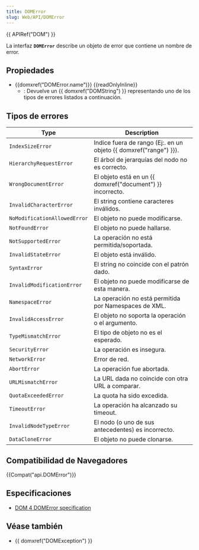 ```yaml
---
title: DOMError
slug: Web/API/DOMError
---
```


{{ APIRef("DOM") }}

La interfaz **`DOMError`** describe un objeto de error que contiene un nombre de error.

## Propiedades

- {{domxref("DOMError.name")}} {{readOnlyInline}}
  - : Devuelve un {{ domxref("DOMString") }} representando uno de los tipos de errores listados a continuación.

## Tipos de errores

| Type                         | Description                                                             |
| ---------------------------- | ----------------------------------------------------------------------- |
| `IndexSizeError`             | Indice fuera de rango (Ej:. en un objeto {{ domxref("range") }}). |
| `HierarchyRequestError`      | El árbol de jerarquías del nodo no es correcto.                         |
| `WrongDocumentError`         | El objeto está en un {{ domxref("document") }} incorrecto.       |
| `InvalidCharacterError`      | El string contiene caracteres inválidos.                                |
| `NoModificationAllowedError` | El objeto no puede modificarse.                                         |
| `NotFoundError`              | El objeto no puede hallarse.                                            |
| `NotSupportedError`          | La operación no está permitida/soportada.                               |
| `InvalidStateError`          | El objeto está inválido.                                                |
| `SyntaxError`                | El string no coincide con el patrón dado.                               |
| `InvalidModificationError`   | El objeto no puede modificarse de esta manera.                          |
| `NamespaceError`             | La operación no está permitida por Namespaces de XML.                   |
| `InvalidAccessError`         | El objeto no soporta la operación o el argumento.                       |
| `TypeMismatchError`          | El tipo de objeto no es el esperado.                                    |
| `SecurityError`              | La operación es insegura.                                               |
| `NetworkError`               | Error de red.                                                           |
| `AbortError`                 | La operación fue abortada.                                              |
| `URLMismatchError`           | La URL dada no coincide con otra URL a comparar.                        |
| `QuotaExceededError`         | La quota ha sido excedida.                                              |
| `TimeoutError`               | La operación ha alcanzado su timeout.                                   |
| `InvalidNodeTypeError`       | El nodo (o uno de sus antecedentes) es incorrecto.                      |
| `DataCloneError`             | El objeto no puede clonarse.                                            |

## Compatibilidad de Navegadores

{{Compat("api.DOMError")}}

## Especificaciones

- [DOM 4 DOMError specification](https://www.w3.org/TR/dom/#interface-domerror)

## Véase también

- {{ domxref("DOMException") }}
